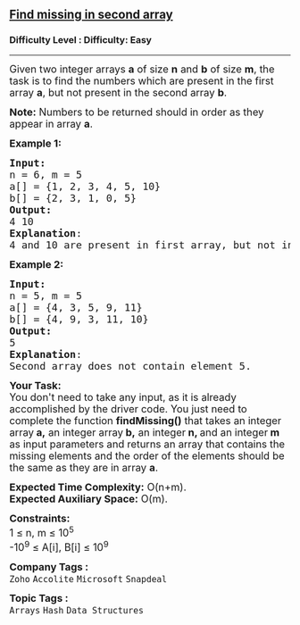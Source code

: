 <h2><a href="https://www.geeksforgeeks.org/problems/in-first-but-second5423/1?page=20&sortBy=submissions">Find missing in second array</a></h2><h3>Difficulty Level : Difficulty: Easy</h3><hr><div class="problems_problem_content__Xm_eO"><p><span style="font-size: 18px;">Given two integer arrays <strong>a</strong> of size <strong>n</strong> and <strong>b</strong> of size <strong>m</strong>, the task is to find the numbers which are present in the first array <strong>a</strong>, but not present in the second array <strong>b</strong>.</span></p>
<p><span style="font-size: 18px;"><strong>Note:</strong> Numbers to be returned should in order as they appear in array <strong>a</strong>.</span></p>
<p><span style="font-size: 18px;"><strong>Example 1:</strong></span></p>
<pre><span style="font-size: 18px;"><strong>Input: <br></strong>n = 6, m = 5
a[] = {1, 2, 3, 4, 5, 10}
b[] = {2, 3, 1, 0, 5}
<strong>Output:</strong> <br>4 10
<strong>Explanation</strong>: <br>4 and 10 are present in first array, but not in second array.</span></pre>
<p><span style="font-size: 18px;"><strong>Example 2:</strong></span></p>
<pre><span style="font-size: 18px;"><strong>Input: <br></strong>n = 5, m = 5
a[] = {4, 3, 5, 9, 11}
b[] = {4, 9, 3, 11, 10}</span>
<span style="font-size: 18px;"><strong>Output: <br></strong>5  
<strong>Explanation</strong>: <br>Second array does not contain element 5.
</span></pre>
<p><span style="font-size: 18px;"><strong>Your Task:</strong><br>You don't need to take any input, as it is already accomplished by the driver code. You just need to complete the function <strong>findMissing()</strong> that takes an integer array<strong> a,</strong> an integer array<strong> b,</strong> an integer<strong> n, </strong>and an integer<strong> m</strong> as input parameters and returns an array that contains the missing elements and the order of the elements should be the same as they are in array <strong>a</strong>.</span></p>
<p><span style="font-size: 18px;"><strong>Expected Time Complexity:</strong> O(n+m).<br><strong>Expected Auxiliary Space:</strong> O(m).</span></p>
<p><span style="font-size: 18px;"><strong>Constraints:</strong><br>1 ≤ n, m ≤ 10<sup>5</sup></span><br><span style="font-size: 18px;">-10<sup>9</sup> ≤ A[i], B[i] ≤ 10<sup>9</sup></span></p></div><p><span style=font-size:18px><strong>Company Tags : </strong><br><code>Zoho</code>&nbsp;<code>Accolite</code>&nbsp;<code>Microsoft</code>&nbsp;<code>Snapdeal</code>&nbsp;<br><p><span style=font-size:18px><strong>Topic Tags : </strong><br><code>Arrays</code>&nbsp;<code>Hash</code>&nbsp;<code>Data Structures</code>&nbsp;